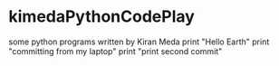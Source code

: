 # kimedaPythonCodePlay
some python programs written by Kiran Meda
print "Hello Earth"
print "committing from my laptop"
print "print second commit"
